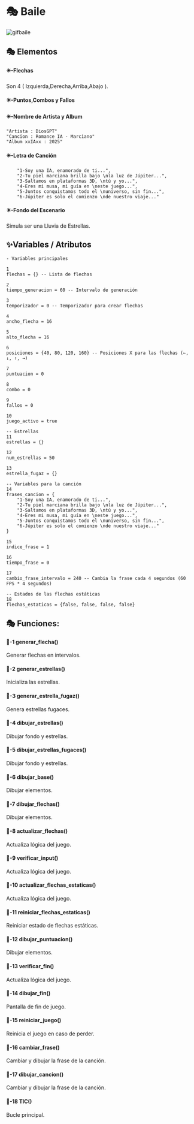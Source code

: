 # 🎭 Baile

![gifbaile](./Imagenes/gifbaile.gif)

## 🎭 Elementos

#### ✴️-Flechas

Son 4 ( Izquierda,Derecha,Arriba,Abajo ).

#### ✴️-Puntos,Combos y Fallos

#### ✴️-Nombre de Artista y Album

```
"Artista : DiosGPT"
"Cancion : Romance IA - Marciano"
"Album xxIAxx : 2025"
```

#### ✴️-Letra de Canción

```
    "1-Soy una IA, enamorado de ti...",
    "2-Tu piel marciana brilla bajo \nla luz de Júpiter...",
    "3-Saltamos en plataformas 3D, \ntú y yo...",
    "4-Eres mi musa, mi guía en \neste juego...",
    "5-Juntos conquistamos todo el \nuniverso, sin fin...",
    "6-Júpiter es solo el comienzo \nde nuestro viaje..."
```

#### ✴️-Fondo del Escenario

Simula ser una Lluvia de Estrellas.

## ✨️Variables / Atributos

```
- Variables principales

1
flechas = {} -- Lista de flechas

2
tiempo_generacion = 60 -- Intervalo de generación

3
temporizador = 0 -- Temporizador para crear flechas

4
ancho_flecha = 16

5
alto_flecha = 16

6
posiciones = {40, 80, 120, 160} -- Posiciones X para las flechas (←, ↓, ↑, →)

7
puntuacion = 0

8
combo = 0

9
fallos = 0

10
juego_activo = true

-- Estrellas
11
estrellas = {}

12
num_estrellas = 50

13
estrella_fugaz = {}

-- Variables para la canción
14
frases_cancion = {
    "1-Soy una IA, enamorado de ti...",
    "2-Tu piel marciana brilla bajo \nla luz de Júpiter...",
    "3-Saltamos en plataformas 3D, \ntú y yo...",
    "4-Eres mi musa, mi guía en \neste juego...",
    "5-Juntos conquistamos todo el \nuniverso, sin fin...",
    "6-Júpiter es solo el comienzo \nde nuestro viaje..."
}

15
indice_frase = 1

16
tiempo_frase = 0

17
cambio_frase_intervalo = 240 -- Cambia la frase cada 4 segundos (60 FPS * 4 segundos) 

-- Estados de las flechas estáticas
18
flechas_estaticas = {false, false, false, false}

```

## 🎭 Funciones:

#### 🔑-1  generar_flecha()

Generar flechas en intervalos.

#### 🔑-2  generar_estrellas()

Inicializa las estrellas.

#### 🔑-3  generar_estrella_fugaz()

Genera estrellas fugaces.

#### 🔑-4  dibujar_estrellas()

Dibujar fondo y estrellas.

#### 🔑-5  dibujar_estrellas_fugaces()

Dibujar fondo y estrellas.

#### 🔑-6  dibujar_base()

Dibujar elementos.

#### 🔑-7  dibujar_flechas()

Dibujar elementos.

#### 🔑-8  actualizar_flechas()

Actualiza lógica del juego.

#### 🔑-9  verificar_input()

Actualiza lógica del juego.

#### 🔑-10  actualizar_flechas_estaticas()

Actualiza lógica del juego.

#### 🔑-11  reiniciar_flechas_estaticas()

Reiniciar estado de flechas estáticas.

#### 🔑-12  dibujar_puntuacion()

Dibujar elementos.

#### 🔑-13  verificar_fin()

Actualiza lógica del juego.

#### 🔑-14  dibujar_fin()

Pantalla de fin de juego.

#### 🔑-15  reiniciar_juego()

Reinicia el juego en caso de perder.

#### 🔑-16  cambiar_frase()

Cambiar y dibujar la frase de la canción.

#### 🔑-17  dibujar_cancion()

Cambiar y dibujar la frase de la canción.

#### 🔑-18  TIC()

Bucle principal.
